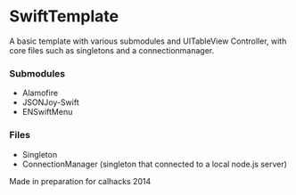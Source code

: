 SwiftTemplate
=============

A basic template with various submodules and UITableView Controller, with core files such as singletons and a connectionmanager.

### Submodules

- Alamofire
- JSONJoy-Swift
- ENSwiftMenu


### Files

- Singleton 
- ConnectionManager (singleton that connected to a local node.js server)

Made in preparation for calhacks 2014
